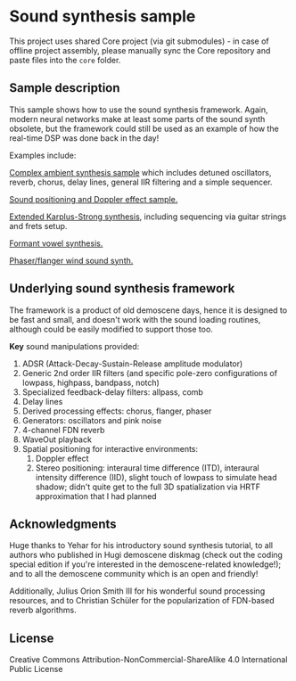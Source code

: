 # Sound synthesis sample
This project uses shared Core project (via git submodules) - in case of offline project assembly, please manually sync the Core repository and paste files into the `core` folder.

## Sample description
This sample shows how to use the sound synthesis framework. Again, modern neural networks make at least some parts of the sound synth obsolete, but the framework could still be used as an example of how the real-time DSP was done back in the day!

Examples include:

[Complex ambient synthesis sample](examples/ambient.mp3) which includes detuned oscillators, reverb, chorus, delay lines, general IIR filtering and a simple sequencer.

[Sound positioning and Doppler effect sample.](examples/doppler.mp3)

[Extended Karplus-Strong synthesis](examples/ks_horizons.mp3), including sequencing via guitar strings and frets setup.

[Formant vowel synthesis.](examples/formant.mp3)

[Phaser/flanger wind sound synth.](examples/wind.mp3)

## Underlying sound synthesis framework
The framework is a product of old demoscene days, hence it is designed to be fast and small, and doesn't work with the sound loading routines, although could be easily modified to support those too.

**Key** sound manipulations provided:
1. ADSR (Attack-Decay-Sustain-Release amplitude modulator)
2. Generic 2nd order IIR filters (and specific pole-zero configurations of lowpass, highpass, bandpass, notch)
3. Specialized feedback-delay filters: allpass, comb
4. Delay lines
5. Derived processing effects: chorus, flanger, phaser
6. Generators: oscillators and pink noise
7. 4-channel FDN reverb
8. WaveOut playback
9. Spatial positioning for interactive environments:
    1. Doppler effect
    2. Stereo positioning: interaural time difference (ITD), interaural intensity difference (IID), slight touch of lowpass to simulate head shadow; didn't quite get to the full 3D spatialization via HRTF approximation that I had planned


## Acknowledgments
Huge thanks to Yehar for his introductory sound synthesis tutorial, to all authors who published in Hugi demoscene diskmag (check out the coding special edition if you're interested in the demoscene-related knowledge!); and to all the demoscene community which is an open and friendly!

Additionally, Julius Orion Smith III for his wonderful sound processing resources, and to Christian Schüler for the popularization of FDN-based reverb algorithms.  

## License
Creative Commons Attribution-NonCommercial-ShareAlike 4.0 International Public License
